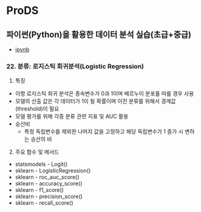 # ProDS
## 파이썬(Python)을 활용한 데이터 분석 실습(초급+중급)
* [ipynb](TIL_20230401.ipynb)

### 22. 분류: 로지스틱 회귀분석(Logistic Regression)
1. 특징
  * 이항 로지스틱 회귀 분석은 종속변수가 0과 1이며 베르누이 분포를 따를 경우 사용
  * 모델의 산출 값은 각 데이터가 1이 될 확률이며 이진 분류를 위해서 경계값(threshold)이 필요
  * 모델 평가를 위해 각종 분류 관련 지표 및 AUC 활용
  * 승산비
    * 특정 독립변수를 제외한 나머지 값을 고정하고 해당 독립변수가 1 증가 시 변하는 승산의 비
2. 주요 함수 및 메서드
  * statsmodels - Logit()
  * sklearn - LogisticRegression()
  * sklearn - roc_auc_score()
  * sklearn - accuracy_score()
  * sklearn - f1_score()
  * sklearn - precision_score()
  * sklearn - recall_score()